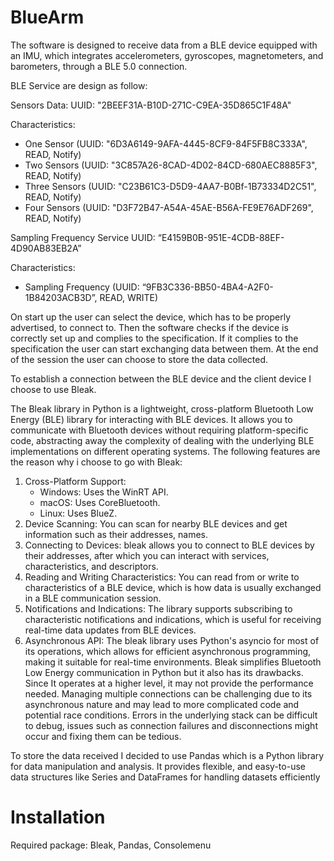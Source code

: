 # BlueArm
The software is designed to receive  data from a BLE device equipped with an IMU, which integrates accelerometers, gyroscopes, magnetometers, and barometers, through a BLE 5.0 connection.

BLE Service are design as follow:

Sensors Data: UUID: "2BEEF31A-B10D-271C-C9EA-35D865C1F48A"

Characteristics:

- One Sensor (UUID: "6D3A6149-9AFA-4445-8CF9-84F5FB8C333A", READ, Notify)
- Two Sensors (UUID: "3C857A26-8CAD-4D02-84CD-680AEC8885F3", READ, Notify)
- Three Sensors (UUID: "C23B61C3-D5D9-4AA7-B0Bf-1B73334D2C51", READ, Notify)
- Four Sensors (UUID: "D3F72B47-A54A-45AE-B56A-FE9E76ADF269", READ, Notify)

Sampling Frequency Service UUID: “E4159B0B-951E-4CDB-88EF-4D90AB83EB2A”

Characteristics:

- Sampling Frequency (UUID: “9FB3C336-BB50-4BA4-A2F0-1B84203ACB3D”, READ, WRITE)

On start up the user can select the device, which has to be properly advertised, to connect to. Then the software checks if the device is correctly set up and complies to the specification. If it complies to the specification the user can start exchanging data between them. At the end of the session the user can choose to store the data collected.

To establish a connection between the BLE device and the client device I choose to use Bleak.

The Bleak library in Python is a lightweight, cross-platform Bluetooth Low Energy (BLE) library for interacting with BLE devices. It allows you to communicate with Bluetooth devices without requiring platform-specific code, abstracting away the complexity of dealing with the underlying BLE implementations on different operating systems.
The following features are the reason why i choose to go with Bleak:
1. Cross-Platform Support:
   - Windows: Uses the WinRT API.
   - macOS: Uses CoreBluetooth.
   - Linux: Uses BlueZ.
2. Device Scanning: You can scan for nearby BLE devices and get information such as their addresses, names.
3. Connecting to Devices: bleak allows you to connect to BLE devices by their addresses, after which you can interact with services, characteristics, and descriptors.
4. Reading and Writing Characteristics: You can read from or write to characteristics of a BLE device, which is how data is usually exchanged in a BLE communication session.
5. Notifications and Indications: The library supports subscribing to characteristic notifications and indications, which is useful for receiving real-time data updates from BLE devices.
6. Asynchronous API: The bleak library uses Python's asyncio for most of its operations, which allows for efficient asynchronous programming, making it suitable for real-time environments.
Bleak simplifies Bluetooth Low Energy communication in Python but it also has its drawbacks. Since It operates at a higher level, it may not provide the performance needed. Managing multiple connections can be challenging due to its asynchronous nature and may lead to more complicated code and potential race conditions. Errors in the underlying stack can be difficult to debug, issues such as connection failures and disconnections might occur and fixing them can be tedious.

To store the data received I decided to use Pandas which is a Python library for data manipulation and analysis. It provides flexible, and easy-to-use data structures like Series and DataFrames for handling datasets efficiently
# Installation
Required package: Bleak, Pandas, Consolemenu
